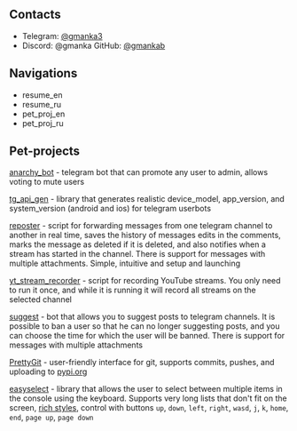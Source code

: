 ## Contacts

- Telegram: [\@gmanka3](https://t.me/gmanka3)
- Discord: \@gmanka
  GitHub: [\@gmankab](https://github.com/gmankab)

## Navigations

- resume_en
- resume_ru
- pet_proj_en
- pet_proj_ru

## Pet-projects

[anarchy_bot](https://github.com/gmankab/anarchy_bot) - telegram bot that can promote any user to admin, allows voting to mute users

[tg_api_gen](https://github.com/gmankab/tg_api_gen) - library that generates realistic device_model, app_version, and system_version (android and ios) for telegram userbots

[reposter](https://github.com/gmankab/reposter) - script for forwarding messages from one telegram channel to another in real time, saves the history of messages edits in the comments, marks the message as deleted if it is deleted, and also notifies when a stream has started in the channel. There is support for messages with multiple attachments. Simple, intuitive and setup and launching

[yt_stream_recorder](https://github.com/gmankab/yt_stream_recorder) - script for recording YouTube streams. You only need to run it once, and while it is running it will record all streams on the selected channel

[suggest](https://github.com/gmankab/suggest) - bot that allows you to suggest posts to telegram channels. It is possible to ban a user so that he can no longer suggesting posts, and you can choose the time for which the user will be banned. There is support for messages with multiple attachments

[PrettyGit](https://github.com/gmankab/PrettyGit) - user-friendly interface for git, supports commits, pushes, and uploading to [pypi.org](https://pypi.org)

[easyselect](https://github.com/gmankab/easyselect) - library that allows the user to select between multiple items in the console using the keyboard. Supports very long lists that don't fit on the screen, [rich styles](https://rich.readthedocs.io/en/stable/style.html), control with buttons `up`, `down`, `left`, `right`, `wasd`, `j`, `k`, `home`, `end`, `page up`, `page down`

